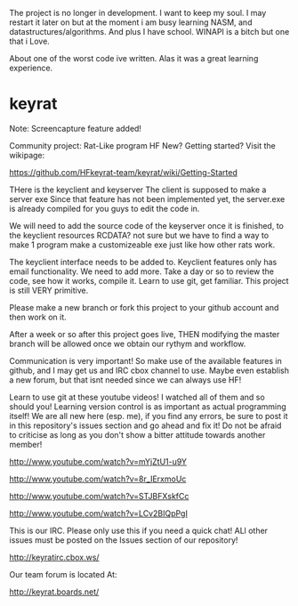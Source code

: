 The project is no longer in development. I want to keep my soul.
I may restart it later on but at the moment i am busy learning NASM, and datastructures/algorithms.
And plus I have school.
WINAPI is a bitch but one that i Love. 

About one of the worst code ive written.
Alas it was a great learning experience.

keyrat
======

Note: Screencapture feature added!

Community project: Rat-Like program HF
New? Getting started?
Visit the wikipage: 

https://github.com/HFkeyrat-team/keyrat/wiki/Getting-Started

THere is the keyclient and keyserver
The client is supposed to make a server exe
Since that feature has not been implemented yet, the server.exe is already compiled for you guys to edit the code in. 

We will need to add the source code of the keyserver once it is finished, to the keyclient resources RCDATA? not sure but we have to find a way to make 1 program make a customizeable exe just like how other rats work.

The keyclient interface needs to be added to.
Keyclient features only has email functionality. We need to add more.
Take a day or so to review the code, see how it works, compile it. Learn to use git, get familiar. This project is still VERY primitive. 

Please make a new branch or fork this project to your github account and then work on it.

After a week or so after this project goes live, THEN modifying the master branch will be allowed once we obtain our rythym and workflow.

Communication is very important! So make use of the available features in github, and I may get us and IRC cbox channel to use. Maybe even establish a new forum, but that isnt needed since we can always use HF!


Learn to use git at these youtube videos! I watched all of them and so should you! Learning version control is as important as actual programming itself!
We are all new here (esp. me), if you find any errors, be sure to post it in this repository's issues section and go ahead and fix it!
Do not be afraid to criticise as long as you don't show a bitter attitude towards another member! 



http://www.youtube.com/watch?v=mYjZtU1-u9Y

http://www.youtube.com/watch?v=8r_IErxmoUc

http://www.youtube.com/watch?v=STJBFXskfCc

http://www.youtube.com/watch?v=LCv2BIQpPgI


This is our IRC. Please only use this if you need a quick chat! ALl other issues must be posted on the Issues section of our repository!

http://keyratirc.cbox.ws/

Our team forum is located At:

http://keyrat.boards.net/
